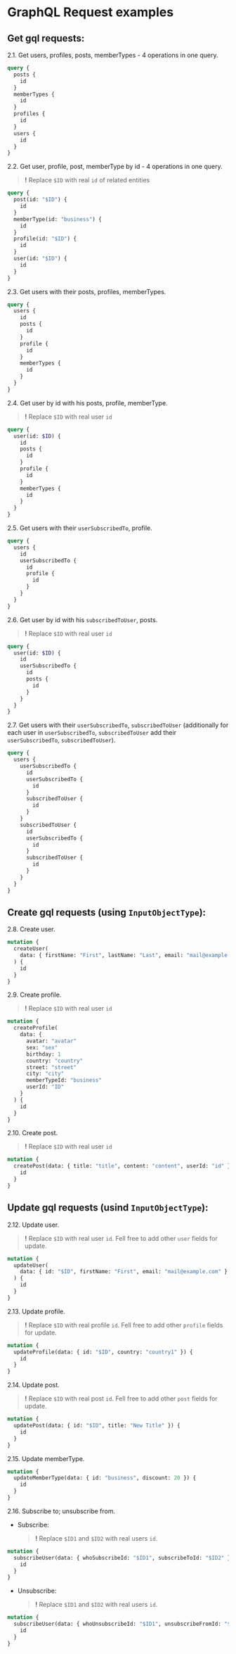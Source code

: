 # GraphQL Request examples

## Get gql requests:

2.1. Get users, profiles, posts, memberTypes - 4 operations in one query.

```graphql
query {
  posts {
    id
  }
  memberTypes {
    id
  }
  profiles {
    id
  }
  users {
    id
  }
}
```

2.2. Get user, profile, post, memberType by id - 4 operations in one query.

> **!** Replace `$ID` with real `id` of related entities

```graphql
query {
  post(id: "$ID") {
    id
  }
  memberType(id: "business") {
    id
  }
  profile(id: "$ID") {
    id
  }
  user(id: "$ID") {
    id
  }
}
```

2.3. Get users with their posts, profiles, memberTypes.

```graphql
query {
  users {
    id
    posts {
      id
    }
    profile {
      id
    }
    memberTypes {
      id
    }
  }
}
```

2.4. Get user by id with his posts, profile, memberType.

> **!** Replace `$ID` with real user `id`

```graphql
query {
  user(id: $ID) {
    id
    posts {
      id
    }
    profile {
      id
    }
    memberTypes {
      id
    }
  }
}
```

2.5. Get users with their `userSubscribedTo`, profile.

```graphql
query {
  users {
    id
    userSubscribedTo {
      id
      profile {
        id
      }
    }
  }
}
```

2.6. Get user by id with his `subscribedToUser`, posts.

> **!** Replace `$ID` with real user `id`

```graphql
query {
  user(id: $ID) {
    id
    userSubscribedTo {
      id
      posts {
        id
      }
    }
  }
}
```

2.7. Get users with their `userSubscribedTo`, `subscribedToUser` (additionally for each user in `userSubscribedTo`, `subscribedToUser` add their `userSubscribedTo`, `subscribedToUser`).

```graphql
query {
  users {
    userSubscribedTo {
      id
      userSubscribedTo {
        id
      }
      subscribedToUser {
        id
      }
    }
    subscribedToUser {
      id
      userSubscribedTo {
        id
      }
      subscribedToUser {
        id
      }
    }
  }
}
```

## Create gql requests (using `InputObjectType`):

2.8. Create user.

```graphql
mutation {
  createUser(
    data: { firstName: "First", lastName: "Last", email: "mail@example.com" }
  ) {
    id
  }
}
```

2.9. Create profile.

> **!** Replace `$ID` with real user `id`

```graphql
mutation {
  createProfile(
    data: {
      avatar: "avatar"
      sex: "sex"
      birthday: 1
      country: "country"
      street: "street"
      city: "city"
      memberTypeId: "business"
      userId: "ID"
    }
  ) {
    id
  }
}
```

2.10. Create post.

> **!** Replace `$ID` with real user `id`

```graphql
mutation {
  createPost(data: { title: "title", content: "content", userId: "id" }) {
    id
  }
}
```

## Update gql requests (usind `InputObjectType`):

2.12. Update user.

> **!** Replace `$ID` with real user `id`. Fell free to add other `user` fields for update.

```graphql
mutation {
  updateUser(
    data: { id: "$ID", firstName: "First", email: "mail@example.com" }
  ) {
    id
  }
}
```

2.13. Update profile.

> **!** Replace `$ID` with real profile `id`. Fell free to add other `profile` fields for update.

```graphql
mutation {
  updateProfile(data: { id: "$ID", country: "country1" }) {
    id
  }
}
```

2.14. Update post.

> **!** Replace `$ID` with real post `id`. Fell free to add other `post` fields for update.

```graphql
mutation {
  updatePost(data: { id: "$ID", title: "New Title" }) {
    id
  }
}
```

2.15. Update memberType.

```graphql
mutation {
  updateMemberType(data: { id: "business", discount: 20 }) {
    id
  }
}
```

2.16. Subscribe to; unsubscribe from.

- Subscribe:
  > **!** Replace `$ID1` and `$ID2` with real users `id`.

```graphql
mutation {
  subscribeUser(data: { whoSubscribeId: "$ID1", subscribeToId: "$ID2" }) {
    id
  }
}
```

- Unsubscribe:
  > **!** Replace `$ID1` and `$ID2` with real users `id`.

```graphql
mutation {
  subscribeUser(data: { whoUnsubscribeId: "$ID1", unsubscribeFromId: "$ID2" }) {
    id
  }
}
```
